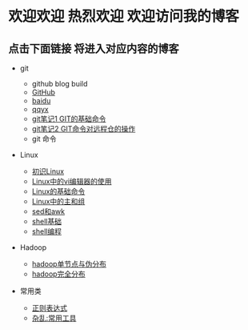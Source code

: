 # 欢迎欢迎 热烈欢迎  欢迎访问我的博客
## 点击下面链接 将进入对应内容的博客
- git
	- github blog build
	- [GitHub](https://hwrbjdsj.github.io/git/blog)
	- [baidu](https://baidu.com)
	- [qqyx](https://mail.qq.com/)
	- [git笔记1 GIT的基础命令](https://hwrbjdsj.github.io/1.1)
	- [git笔记2 GIT命令对远程仓的操作](https://hwrbjdsj.github.io/1.2)
	- git 命令
- Linux
	- [初识Linux](https://hwrbjdsj.github.io/1.3)
	- [Linux中的vi编辑器的使用](https://hwrbjdsj.github.io/1.4)
	- [Linux的基础命令](https://hwrbjdsj.github.io/1.5)
	- [Linux中的主和组](https://hwrbjdsj.github.io/1.7)
	- [sed和awk](https://hwrbjdsj.github.io/1.9)
	- [shell基础](https://hwrbjdsj.github.io/2.0)
	- [shell编程](https://hwrbjdsj.github.io/2.1)
	
- Hadoop
	- [hadoop单节点与伪分布](https://hwrbjdsj.github.io/2.2)
	- [hadoop完全分布](https://hwrbjdsj.github.io/2.3)
- 常用类
	- [正则表达式](https://hwrbjdsj.github.io/1.6)
	- [杂乱:常用工具](https://hwrbjdsj.github.io/1.8)